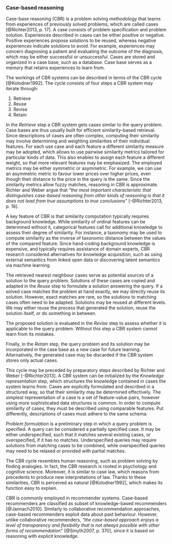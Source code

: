 ### Case-based reasoning

<!-- Definitions -->

Case-base reasoning (CBR) is a problem solving methodology that learns from experiences of previously solved problems, which are called cases [@Richter2013, p. 17].
A case consists of problem specification and problem solution.
Experiences described in cases can be either positive or negative.
Positive experiences propose solutions to be reused, whereas negative experiences indicate solutions to avoid.
For example, experiences may concern diagnosing a patient and evaluating the outcome of the diagnosis, which may be either successful or unsuccessful.
Cases are stored and organized in a case base, such as a database.
Case base serves as a memory that retains experiences to learn from.

The workings of CBR systems can be described in terms of the CBR cycle [@Kolodner1992].
The cycle consists of four steps a CBR system may iterate through:

1. Retrieve
2. Reuse
3. Revise
4. Retain

In the *Retrieve* step a CBR system gets cases similar to the query problem.
Case bases are thus usually built for efficient similarity-based retrieval. 
Since descriptions of cases are often complex, computing their similarity may involve determining and weighting similarities of their individual features.
For each use case and each feature a different similarity measure may be adopted, which allows to use pairwise similarity metrics tailored for particular kinds of data.
This also enables to assign each feature a different weight, so that more relevant features may be emphasized.
The employed metrics may be either symmetric or asymmetric.
For example, we can use an asymmetric metric to favour lower prices over higher prices, even though their distance to the price in the query is the same.
Since the similarity metrics allow fuzzy matches, reasoning in CBR is approximate.
Richter and Weber argue that *"the most important characteristic that distinguishes case-based reasoning from other kinds of reasoning is that it does not lead from true assumptions to true conclusions"* [-@Richter2013, p. 18].

A key feature of CBR is that similarity computation typically requires background knowledge.
While similarity of ordinal features can be determined without it, categorical features call for additional knowledge to assess their degree of similarity.
For instance, a taxonomy may be used to compute similarity as the inverse of taxonomic distance between the values of the compared feature.
Since hand-coding background knowledge is expensive, and typically requires assistance of domain experts, CBR research considered alternatives for knowledge acquisition, such as using external semantics from linked open data or discovering latent semantics via machine learning.

The retrieved nearest neighbour cases serve as potential sources of a solution to the query problem.
Solutions of these cases are copied and adapted in the *Reuse* step to formulate a solution answering the query.
If a solved case matches the problem at hand exactly, we may directly reuse its solution.
However, exact matches are rare, so the solutions to matching cases often need to be adapted.
Solutions may be reused at different levels.
We may either reuse the process that generated the solution, reuse the solution itself, or do something in between.

The proposed solution is evaluated in the *Revise* step to assess whether it is applicable to the query problem.
Without this step a CBR system cannot learn from its mistakes.

Finally, in the *Retain* step, the query problem and its solution may be incorporated in the case base as a new case for future learning.
Alternatively, the generated case may be discarded if the CBR system stores only actual cases.

This cycle may be preceded by preparatory steps described by Richter and Weber [-@Richter2013].
A CBR system can be initialized by the *Knowledge representation* step, which structures the knowledge contained in cases the system learns from.
Cases are explicitly formulated and described in a structured way, so that their similarity may be determined effectively.
The simplest representation of a case is a set of feature-value pairs, however using more sophisticated data structures is common.
In order to compute similarity of cases, they must be described using comparable features.
Put differently, descriptions of cases must adhere to the same schema.

*Problem formulation* is a preliminary step in which a query problem is specified.
A query can be considered a partially specified case.
It may be either underspecified, such that it matches several existing cases, or overspecified, if it has no matches.
Underspecified queries may require solutions from matching cases to be combined, while overspecified queries may need to be relaxed or provided with partial matches.

The CBR cycle resembles human reasoning, such as problem solving by finding analogies.
In fact, the CBR research is rooted in psychology and cognitive science.
Moreover, it is similar to case law, which reasons from precedents to produce new interpretations of law.
Thanks to these similarities, CBR is perceived as natural [@Kolodner1992], which makes its function easy to explain.

<!-- Case-based recommenders -->

CBR is commonly employed in recommender systems. 
Case-based recommenders are classified as subset of knowledge-based recommenders [@Jannach2010].
Similarly to collaborative recommendation approaches, case-based recommenders exploit data about past behaviour.
However, unlike collaborative recommenders, *"the case-based approach enjoys a level of transparency and flexibility that is not always possible with other forms of recommendation"* [@Smyth2007, p. 370], since it is based on reasoning with explicit knowledge.

<!--
CBR is based on extensional semantics.
Instead of defining a solution to a case as a class of instances, CBR defines it simply by the set of cases, without synthesizing general class characteristics.

Important factors for case bases:
1. Representational fidelity (knowledge representation of cases)
2. Size (more cases to learn from)
-->
